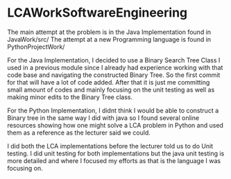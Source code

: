 # LCAWorkSoftwareEngineering

The main attempt at the problem is in the Java Implementation found in JavaWork/src/
The attempt at a new Programming language is found in PythonProjectWork/

For the Java Implementation, I decided to use a Binary Search Tree Class I used in a previous module since I already had experience working with that code base and navigating the constructed Binary Tree. So the first commit for that will have a lot of code added. After that it is just me committing small amount of codes and mainly focusing on the unit testing as well as making minor edits to the Binary Tree class.

For the Python Implementation, I didnt think I would be able to construct a Binary tree in the same way I did with java so I found several online resources showing how one might solve a LCA problem in Python and used them as a reference as the lecturer said we could.


I did both the LCA implementations before the lecturer told us to do Unit testing.
I did unit testing for both implementations but the java unit testing is more detailed and where I focused my efforts as that is the language I was focusing on.




